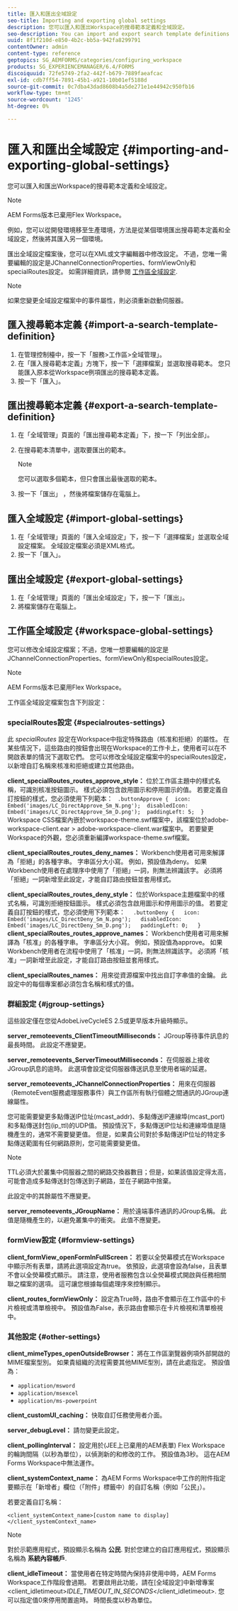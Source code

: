 ```yaml
---
title: 匯入和匯出全域設定
seo-title: Importing and exporting global settings
description: 您可以匯入和匯出Workspace的搜尋範本定義和全域設定。
seo-description: You can import and export search template definitions and global settings for Workspace.
uuid: 8f1f210d-e850-4b2c-bb5a-942fa8299791
contentOwner: admin
content-type: reference
geptopics: SG_AEMFORMS/categories/configuring_workspace
products: SG_EXPERIENCEMANAGER/6.4/FORMS
discoiquuid: 72fe5749-2fa2-442f-b679-7889faeafcac
exl-id: cdb7ff54-7891-45b1-a921-10b01ef5188d
source-git-commit: 0c7dba43dad8608b4a5de271e1e44942c950fb16
workflow-type: tm+mt
source-wordcount: '1245'
ht-degree: 0%

---
```


# 匯入和匯出全域設定 {#importing-and-exporting-global-settings}

您可以匯入和匯出Workspace的搜尋範本定義和全域設定。

>[!NOTE]
>
>AEM Forms版本已棄用Flex Workspace。

例如，您可以從開發環境移至生產環境，方法是從某個環境匯出搜尋範本定義和全域設定，然後將其匯入另一個環境。

匯出全域設定檔案後，您可以在XML或文字編輯器中修改設定。 不過，您唯一需要編輯的設定是JChannelConnectionProperties、formViewOnly和specialRoutes設定。 如需詳細資訊，請參閱 [工作區全域設定](importing-exporting-global-settings.md#workspace-global-settings).


>[!NOTE]
>
>如果您變更全域設定檔案中的事件屬性，則必須重新啟動伺服器。

## 匯入搜尋範本定義 {#import-a-search-template-definition}

1. 在管理控制檯中，按一下「服務>工作區>全域管理」。
1. 在「匯入搜尋範本定義」方塊下，按一下「選擇檔案」並選取搜尋範本。 您只能匯入原本從Workspace例項匯出的搜尋範本定義。
1. 按一下「匯入」。

## 匯出搜尋範本定義 {#export-a-search-template-definition}

1. 在「全域管理」頁面的「匯出搜尋範本定義」下，按一下「列出全部」。
1. 在搜尋範本清單中，選取要匯出的範本。

   >[!NOTE]
   >
   >您可以選取多個範本，但只會匯出最後選取的範本。

1. 按一下「匯出」 ，然後將檔案儲存在電腦上。

## 匯入全域設定 {#import-global-settings}

1. 在「全域管理」頁面的「匯入全域設定」下，按一下「選擇檔案」並選取全域設定檔案。 全域設定檔案必須是XML格式。
1. 按一下「匯入」。

## 匯出全域設定 {#export-global-settings}

1. 在「全域管理」頁面的「匯出全域設定」下，按一下「匯出」。
1. 將檔案儲存在電腦上。

## 工作區全域設定 {#workspace-global-settings}

您可以修改全域設定檔案；不過，您唯一想要編輯的設定是JChannelConnectionProperties、formViewOnly和specialRoutes設定。

>[!NOTE]
>
>AEM Forms版本已棄用Flex Workspace。

工作區全域設定檔案包含下列設定：

### specialRoutes設定 {#specialroutes-settings}

此 *specialRoutes* 設定在Workspace中指定特殊路由（核准和拒絕）的屬性。 在某些情況下，這些路由的按鈕會出現在Workspace的工作卡上，使用者可以在不開啟表單的情況下選取它們。 您可以修改全域設定檔案中的specialRoutes設定，以新增自訂名稱來核准和拒絕或建立其他路由。

**client_specialRoutes_routes_approve_style：** 位於工作區主題中的樣式名稱，可識別核准按鈕圖示。 樣式必須包含啟用圖示和停用圖示的值。 若要定義自訂按鈕的樣式，您必須使用下列範本：
` .buttonApprove {  icon: Embed('images/LC_DirectApprove_Sm_N.png');  disabledIcon: Embed('images/LC_DirectApprove_Sm_D.png');  paddingLeft: 5;  }` Workspace CSS檔案內嵌於workspace-theme.swf檔案中，該檔案位於adobe-workspace-client.ear > adobe-workspace-client.war檔案中。 若要變更Workspace的外觀，您必須重新編譯workspace-theme.swf檔案。

**client_specialRoutes_routes_deny_names：** Workbench使用者可用來解譯為「拒絕」的各種字串。 字串區分大小寫。 例如，預設值為deny。 如果Workbench使用者在處理序中使用了「拒絕」一詞，則無法辨識該字。 必須將「拒絕」一詞新增至此設定，才能自訂路由按鈕並套用樣式。

**client_specialRoutes_routes_deny_style：** 位於Workspace主題檔案中的樣式名稱，可識別拒絕按鈕圖示。 樣式必須包含啟用圖示和停用圖示的值。 若要定義自訂按鈕的樣式，您必須使用下列範本：
`  .buttonDeny {   icon: Embed('images/LC_DirectDeny_Sm_N.png');   disabledIcon: Embed('images/LC_DirectDeny_Sm_D.png');   paddingLeft: 0;   }` **client_specialRoutes_routes_approve_names：** Workbench使用者可用來解譯為「核准」的各種字串。 字串區分大小寫。 例如，預設值為approve。 如果Workbench使用者在流程中使用了「核准」一詞，則無法辨識該字。 必須將「核准」一詞新增至此設定，才能自訂路由按鈕並套用樣式。

**client_specialRoutes_names：** 用來從資源檔案中找出自訂字串值的金鑰。 此設定中的每個專案都必須包含名稱和樣式的值。

### 群組設定 {#jgroup-settings}

這些設定僅在您從AdobeLiveCycleES 2.5或更早版本升級時顯示。

**server_remoteevents_ClientTimeoutMilliseconds：** JGroup等待事件訊息的最長時間。 此設定不應變更。

**server_remoteevents_ServerTimeoutMilliseconds：** 在伺服器上接收JGroup訊息的逾時。 此選項會設定從伺服器傳送訊息至使用者端的延遲。

**server_remoteevents_JChannelConnectionProperties：** 用來在伺服器（RemoteEvent服務處理服務事件）與工作區所有執行個體之間通訊的JGroup連線屬性。

您可能需要變更多點傳送IP位址(mcast_addr)、多點傳送IP連線埠(mcast_port)和多點傳送封包(ip_ttl)的UDP值。 預設情況下，多點傳送IP位址和連線埠值是隨機產生的，通常不需要變更值。 但是，如果貴公司對於多點傳送IP位址的特定多點傳送範圍有任何網路原則，您可能需要變更值。

>[!NOTE]
>
>TTL必須大於叢集中伺服器之間的網路交換器數目；但是，如果該值設定得太高，可能會造成多點傳送封包傳送到子網路，並在子網路中捨棄。

此設定中的其餘屬性不應變更。

**server_remoteevents_JGroupName：** 用於遠端事件通訊的JGroup名稱。 此值是隨機產生的，以避免叢集中的衝突。 此值不應變更。

<!--

For additional information on JGroups and Workspace, see [JGroups and AEM forms Workspace - Explained](https://blogs.adobe.com/livecycle/2011/03/jgroups-and-livecycle-workspace-explained.html).

-->

### formView設定 {#formview-settings}

**client_formView_openFormInFullScreen：** 若要以全熒幕模式在Workspace中顯示所有表單，請將此選項設定為true。 依預設，此選項會設為false，且表單不會以全熒幕模式顯示。 請注意，使用者服務包含以全熒幕模式開啟與任務相關聯之檔案的選項。 這可讓您根據每個處理序來控制顯示。

**client_routes_formViewOnly：** 設定為True時，路由不會顯示在工作區中的卡片檢視或清單檢視中。 預設值為False，表示路由會顯示在卡片檢視和清單檢視中。

### 其他設定 {#other-settings}

**client_mimeTypes_openOutsideBrowser：** 將在工作區瀏覽器例項外部開啟的MIME檔案型別。 如果貴組織的流程需要其他MIME型別，請在此處指定。 預設值為：

* `application/msword`
* `application/msexcel`
* `application/ms-powerpoint`

**client_customUI_caching：** 快取自訂任務使用者介面。

**server_debugLevel：** 請勿變更此設定。

**client_pollingInterval：** 設定用於(JEE上已棄用的AEM表單) Flex Workspace的輪詢間隔（以秒為單位），以偵測新的和修改的工作。 預設值為3秒。 這在AEM Forms Workspace中無法運作。

**client_systemContext_name：** 為AEM Forms Workspace中工作的附件指定要顯示在「新增者」欄位（「附件」標籤中）的自訂名稱（例如「公民」）。

若要定義自訂名稱：

`<client_systemContext_name>[custom name to display]</client_systemContext_name>`

>[!NOTE]
>
>對於示範應用程式，預設顯示名稱為 **公民**. 對於您建立的自訂應用程式，預設顯示名稱為 **系統內容帳戶**.
>
>**client_idleTimeout：** 當使用者在特定時間內保持非使用中時，AEM Forms Workspace工作階段會過期。 若要啟用此功能，請在[全域設定]中新增專案 &lt;client_idletimeout>*IDLE_TIMEOUT_IN_SECONDS*&lt;/client_idletimeout>. 您可以指定值0來停用閒置逾時。 時間長度以秒為單位。
